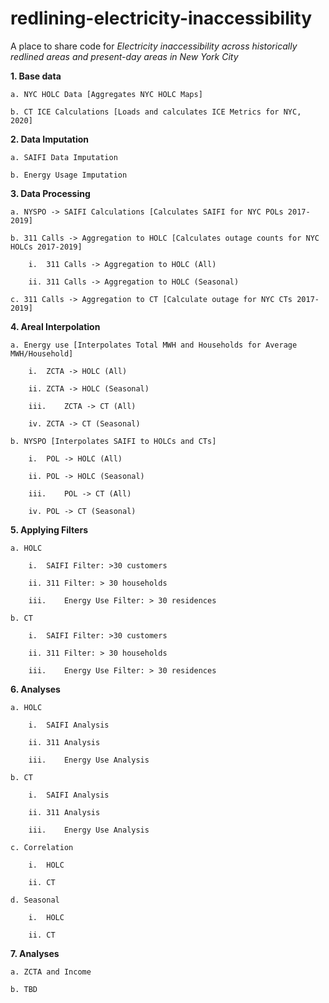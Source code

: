 # redlining-electricity-inaccessibility
A place to share code for _Electricity inaccessibility across historically redlined areas and present-day areas in New York City_

**1.	Base data**
   
	a. NYC HOLC Data [Aggregates NYC HOLC Maps]

	b. CT ICE Calculations [Loads and calculates ICE Metrics for NYC, 2020]
	
**2.	Data Imputation**

	a. SAIFI Data Imputation

	b. Energy Usage Imputation
 	
**3.	Data Processing**
   
	a. NYSPO -> SAIFI Calculations [Calculates SAIFI for NYC POLs 2017-2019]
	
	b. 311 Calls -> Aggregation to HOLC [Calculates outage counts for NYC HOLCs 2017-2019]
	
    	i.	311 Calls -> Aggregation to HOLC (All)
		
    	ii.	311 Calls -> Aggregation to HOLC (Seasonal)
		
	c. 311 Calls -> Aggregation to CT [Calculate outage for NYC CTs 2017-2019]
	
**4.	Areal Interpolation**
   
	a. Energy use [Interpolates Total MWH and Households for Average MWH/Household]
	
    	i.	ZCTA -> HOLC (All)
		
    	ii.	ZCTA -> HOLC (Seasonal)
		
    	iii.	ZCTA -> CT (All)
		
    	iv.	ZCTA -> CT (Seasonal)
		
	b. NYSPO [Interpolates SAIFI to HOLCs and CTs]
	
    	i.	POL -> HOLC (All)
		
    	ii.	POL -> HOLC (Seasonal)
		
    	iii.	POL -> CT (All)
		
    	iv.	POL -> CT (Seasonal)
		
**5.	Applying Filters**
   
	a. HOLC
	
    	i.	SAIFI Filter: >30 customers 
		
    	ii.	311 Filter: > 30 households 
		
    	iii.	Energy Use Filter: > 30 residences
		
	b. CT
	
    	i.	SAIFI Filter: >30 customers 
		
    	ii.	311 Filter: > 30 households 
		
    	iii.	Energy Use Filter: > 30 residences
		
**6.	Analyses**
    
	a. HOLC
	
    	i.	SAIFI Analysis 
		
    	ii.	311 Analysis 
		
    	iii.	Energy Use Analysis 
		
	b. CT
	
    	i.	SAIFI Analysis 
		
    	ii.	311 Analysis 
		
    	iii.	Energy Use Analysis 
		
	c. Correlation
	
    	i.	HOLC 
		
    	ii.	CT 
		
	d. Seasonal
	
    	i.	HOLC 
		
    	ii.	CT
		
**7.	Analyses**
   
	a. ZCTA and Income 
	
	b. TBD

